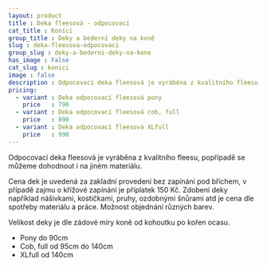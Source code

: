 ```yaml
---
layout: product
title : Deka fleesová - odpocovací
cat_title : Koníci
group_title : Deky a bederní deky na koně
slug : deka-fleesova-odpocovaci
group_slug : deky-a-bederni-deky-na-kone
has_image : False
cat_slug : konici
image : false
description : Odpocovací deka fleesová je vyráběna z kvalitního fleesu, popřípadě se můžeme dohodnout i na jiném materiálu.
pricing:
  - variant : Deka odpocovací fleesová pony
    price   : 790
  - variant : Deka odpocovací fleesová cob, full
    price   : 890
  - variant : Deka odpocovací fleesová XLfull
    price   : 990
---
```


Odpocovací deka fleesová je vyráběna z kvalitního fleesu, popřípadě se můžeme dohodnout i na jiném materiálu.

Cena dek je uvedená za zakladní provedení bez zapínání pod břichem, v případě zajmu o křížové zapínání je příplatek 150&nbsp;Kč.
Zdobení deky například nášivkami, kostičkami, pruhy, ozdobnými šnůrami atd je cena dle spotřeby materiálu a práce.
Možnost objednání různých barev.

Velikost deky je dle zádové míry koně od kohoutku po kořen ocasu.

- Pony do 90cm
- Cob, full od 95cm do 140cm
- XLfull od 140cm

